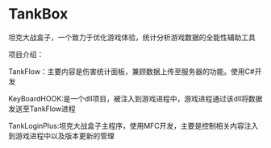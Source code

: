 # TankBox
坦克大战盒子，一个致力于优化游戏体验，统计分析游戏数据的全能性辅助工具

项目介绍：

TankFlow：主要内容是伤害统计面板，兼顾数据上传至服务器的功能。使用C#开发

KeyBoardHOOK:是一个dll项目，被注入到游戏进程中，游戏进程通过该dll将数据发送至TankFlow进程

TankLoginPlus:坦克大战盒子主程序，使用MFC开发，主要是控制相关内容注入到游戏进程中以及版本更新的管理
